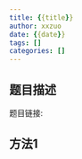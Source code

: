 ```yaml
---
title: {{title}}
author: xxzuo
date: {{date}}
tags: []
categories: []
---
```

## 题目描述

题目链接:








## 方法1 
